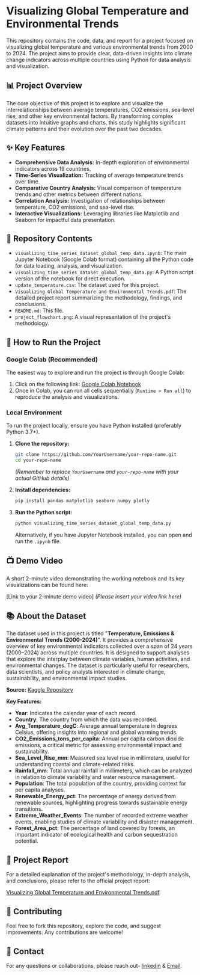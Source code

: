 # Visualizing Global Temperature and Environmental Trends

This repository contains the code, data, and report for a project focused on visualizing global temperature and various environmental trends from 2000 to 2024. The project aims to provide clear, data-driven insights into climate change indicators across multiple countries using Python for data analysis and visualization.

## 📊 Project Overview

The core objective of this project is to explore and visualize the interrelationships between average temperatures, CO2 emissions, sea-level rise, and other key environmental factors. By transforming complex datasets into intuitive graphs and charts, this study highlights significant climate patterns and their evolution over the past two decades.

## ✨ Key Features

*   **Comprehensive Data Analysis:** In-depth exploration of environmental indicators across 19 countries.
*   **Time-Series Visualization:** Tracking of average temperature trends over time.
*   **Comparative Country Analysis:** Visual comparison of temperature trends and other metrics between different nations.
*   **Correlation Analysis:** Investigation of relationships between temperature, CO2 emissions, and sea-level rise.
*   **Interactive Visualizations:** Leveraging libraries like Matplotlib and Seaborn for impactful data presentation.

## 📂 Repository Contents

*   `visualizing_time_series_dataset_global_temp_data.ipynb`: The main Jupyter Notebook (Google Colab format) containing all the Python code for data loading, analysis, and visualization.
*   `visualizing_time_series_dataset_global_temp_data.py`: A Python script version of the notebook for direct execution.
*   `update_temperature.csv`: The dataset used for this project.
*   `Visualizing Global Temperature and Environmental Trends.pdf`: The detailed project report summarizing the methodology, findings, and conclusions.
*   `README.md`: This file.
*   `project_flowchart.png`: A visual representation of the project's methodology. 

## 🚀 How to Run the Project

### Google Colab (Recommended)

The easiest way to explore and run the project is through Google Colab:

1.  Click on the following link: [Google Colab Notebook](https://colab.research.google.com/drive/1sXBVnYkYUC6_nQOYeFSfdd_vNG3p97eH)
2.  Once in Colab, you can run all cells sequentially (`Runtime > Run all`) to reproduce the analysis and visualizations.

### Local Environment

To run the project locally, ensure you have Python installed (preferably Python 3.7+).

1.  **Clone the repository:**
    ```bash
    git clone https://github.com/YourUsername/your-repo-name.git
    cd your-repo-name
    ```
    *(Remember to replace `YourUsername` and `your-repo-name` with your actual GitHub details)*

2.  **Install dependencies:**
    ```bash
    pip install pandas matplotlib seaborn numpy plotly
    ```

3.  **Run the Python script:**
    ```bash
    python visualizing_time_series_dataset_global_temp_data.py
    ```
    Alternatively, if you have Jupyter Notebook installed, you can open and run the `.ipynb` file.

## 📺 Demo Video

A short 2-minute video demonstrating the working notebook and its key visualizations can be found here:

[Link to your 2-minute demo video] *(Please insert your video link here)*

## 📚 About the Dataset

The dataset used in this project is titled "**Temperature, Emissions & Environmental Trends (2000-2024)**". It provides a comprehensive overview of key environmental indicators collected over a span of 24 years (2000–2024) across multiple countries. It is designed to support analyses that explore the interplay between climate variables, human activities, and environmental changes. The dataset is particularly useful for researchers, data scientists, and policy analysts interested in climate change, sustainability, and environmental impact studies.

**Source:** [Kaggle Repository](https://www.kaggle.com/datasets/adilshamim8/temperature)

**Key Features:**

*   **Year**: Indicates the calendar year of each record.
*   **Country**: The country from which the data was recorded.
*   **Avg_Temperature_degC**: Average annual temperature in degrees Celsius, offering insights into regional and global warming trends.
*   **CO2_Emissions_tons_per_capita**: Annual per capita carbon dioxide emissions, a critical metric for assessing environmental impact and sustainability.
*   **Sea_Level_Rise_mm**: Measured sea level rise in millimeters, useful for understanding coastal and climate-related risks.
*   **Rainfall_mm**: Total annual rainfall in millimeters, which can be analyzed in relation to climate variability and water resource management.
*   **Population**: The total population of the country, providing context for per capita analyses.
*   **Renewable_Energy_pct**: The percentage of energy derived from renewable sources, highlighting progress towards sustainable energy transitions.
*   **Extreme_Weather_Events**: The number of recorded extreme weather events, enabling studies of climate variability and disaster management.
*   **Forest_Area_pct**: The percentage of land covered by forests, an important indicator of ecological health and carbon sequestration potential.

## 📄 Project Report

For a detailed explanation of the project's methodology, in-depth analysis, and conclusions, please refer to the official project report:

[Visualizing Global Temperature and Environmental Trends.pdf](Visualizing%20Global%20Temperature%20and%20Environmental%20Trends.pdf)

## 🤝 Contributing

Feel free to fork this repository, explore the code, and suggest improvements. Any contributions are welcome!

## 📧 Contact


For any questions or collaborations, please reach out- [linkedin](www.linkedin.com/in/dasaheli14) & [Email](dasaheli14@gmail.com).
